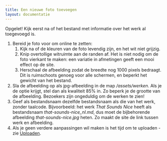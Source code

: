 ```yaml
---
title: Een nieuwe foto toevoegen
layout: documentatie
---
```


Opgelet! Kijk eerst na of het bestand met informatie over het werk al toegevoegd is.

1. Bereid je foto voor om online te zetten:
    1. Kijk na of de kleuren van de foto levendig zijn, en het wit niet grijzig.
    2. Knip overtollige witruimte aan de randen af. Het is niet nodig om de foto vierkant te maken: een variatie in afmetingen geeft een mooi effect op de site.
    3. Herschaal de afbeelding zodat de breedte nog 1000 pixels bedraagt. Dit is ruimschoots genoeg voor alle schermen, en beperkt het gewicht van het bestand.
2. Sla de afbeelding op als jpg-afbeelding in de map */assets/werken*. Als je de optie krijgt, stel dan als kwaliteit 85% in. Zo beperk je de grootte van de afbeelding. Bezoekers zijn ongeduldig om de werken te zien! 
3. Geef als bestandsnaam dezelfde bestandsnaam als die van het werk, zonder taalcode. Bijvoorbeeld: het werk *That Sounds Nice* heeft als bestandsnaam *that-sounds-nice_nl.md*, dus moet de bijbehorende afbeelding *that-sounds-nice.jpg* heten. Zo maakt de site de link tussen werk en afbeelding.
4. Als je geen verdere aanpassingen wil maken is het tijd om te uploaden - zie [Uploaden](/documentatie/uploaden.html).